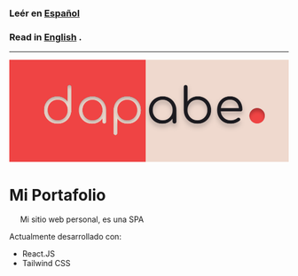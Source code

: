 ### Leér en [Español](#mi-portafolio)

### Read in [English](#my-portfolio) .

---

![Portfolio logo](public/preview.png)

# Mi Portafolio

&nbsp;&nbsp;&nbsp;&nbsp; Mi sitio web personal, es una SPA

Actualmente desarrollado con:
- React.JS
- Tailwind CSS
